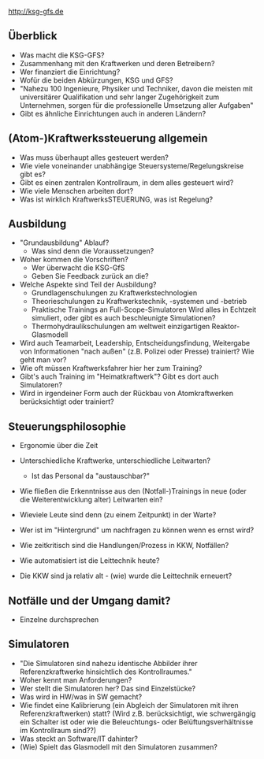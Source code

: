 http://ksg-gfs.de


Überblick
---------------------------
* Was macht die KSG-GFS?
* Zusammenhang mit den Kraftwerken und deren Betreibern?
* Wer finanziert die Einrichtung?
* Wofür die beiden Abkürzungen, KSG und GFS?
* "Nahezu 100 Ingenieure, Physiker und Techniker, davon die meisten mit universitärer 
  Qualifikation und sehr langer Zugehörigkeit zum Unternehmen, sorgen für die 
  professionelle Umsetzung aller Aufgaben"
* Gibt es ähnliche Einrichtungen auch in anderen Ländern?
  
(Atom-)Kraftwerkssteuerung allgemein
------------------------------------
* Was muss überhaupt alles gesteuert werden? 
* Wie viele voneinander unabhängige Steuersysteme/Regelungskreise gibt es?
* Gibt es einen zentralen Kontrollraum, in dem alles gesteuert wird?
* Wie viele Menschen arbeiten dort?
* Was ist wirklich KraftwerksSTEUERUNG, was ist Regelung?

Ausbildung
---------------------
* "Grundausbildung" Ablauf?
  - Was sind denn die Voraussetzungen?
* Woher kommen die Vorschriften? 
  - Wer überwacht die KSG-GfS
  - Geben Sie Feedback zurück an die?
* Welche Aspekte sind Teil der Ausbildung?
  - Grundlagenschulungen zu Kraftwerkstechnologien
  - Theorieschulungen zu Kraftwerkstechnik, -systemen und -betrieb
  - Praktische Trainings an Full-Scope-Simulatoren
    Wird alles in Echtzeit simuliert, oder gibt es auch beschleunigte Simulationen?
  - Thermohydraulikschulungen am weltweit einzigartigen Reaktor-Glasmodell
* Wird auch Teamarbeit, Leadership, Entscheidungsfindung, Weitergabe von Informationen "nach außen" (z.B. Polizei oder Presse) trainiert?
  Wie geht man vor?
* Wie oft müssen Kraftwerksfahrer hier her zum Training?
* Gibt's auch Training im "Heimatkraftwerk"?
  Gibt es dort auch Simulatoren?
* Wird in irgendeiner Form auch der Rückbau von Atomkraftwerken berücksichtigt oder trainiert?


Steuerungsphilosophie
----------------------------------
* Ergonomie über die Zeit
* Unterschiedliche Kraftwerke, unterschiedliche Leitwarten?
  - Ist das Personal da "austauschbar?"

* Wie fließen die Erkenntnisse aus den (Notfall-)Trainings
  in neue (oder die Weiterentwicklung alter) Leitwarten ein?

* Wieviele Leute sind denn (zu einem Zeitpunkt) in der Warte?
* Wer ist im "Hintergrund" um nachfragen zu können wenn es ernst wird?
* Wie zeitkritisch sind die Handlungen/Prozess in KKW, Notfällen?
* Wie automatisiert ist die Leittechnik heute?
* Die KKW sind ja relativ alt - (wie) wurde die Leittechnik erneuert?


Notfälle und der Umgang damit?
----------------------------------
* Einzelne durchsprechen



Simulatoren
--------------------------------
* "Die Simulatoren sind nahezu identische Abbilder ihrer Referenzkraftwerke 
   hinsichtlich des Kontrollraumes."
* Woher kennt man Anforderungen? 
* Wer stellt die Simulatoren her? 
  Das sind Einzelstücke?
* Was wird in HW/was in SW gemacht?
* Wie findet eine Kalibrierung (ein Abgleich der Simulatoren mit ihren Referenzkraftwerken) statt? 
  (Wird z.B. berücksichtigt, wie schwergängig ein Schalter ist oder wie die Beleuchtungs- oder Belüftungsverhältnisse im Kontrollraum sind??)
* Was steckt an Software/IT dahinter?
* (Wie) Spielt das Glasmodell mit den Simulatoren zusammen?
